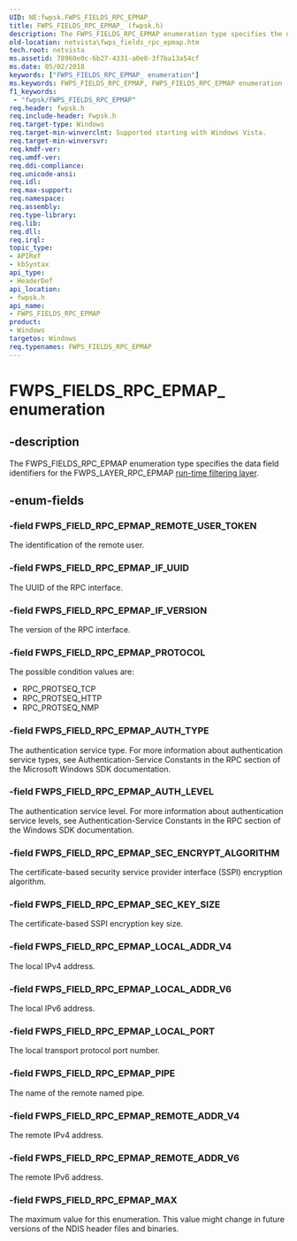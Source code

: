 ```yaml
---
UID: NE:fwpsk.FWPS_FIELDS_RPC_EPMAP_
title: FWPS_FIELDS_RPC_EPMAP_ (fwpsk.h)
description: The FWPS_FIELDS_RPC_EPMAP enumeration type specifies the data field identifiers for the FWPS_LAYER_RPC_EPMAP run-time filtering layer.
old-location: netvista\fwps_fields_rpc_epmap.htm
tech.root: netvista
ms.assetid: 78960e0c-6b27-4331-a0e0-3f7ba13a54cf
ms.date: 05/02/2018
keywords: ["FWPS_FIELDS_RPC_EPMAP_ enumeration"]
ms.keywords: FWPS_FIELDS_RPC_EPMAP, FWPS_FIELDS_RPC_EPMAP enumeration [Network Drivers Starting with Windows Vista], FWPS_FIELDS_RPC_EPMAP_, FWPS_FIELD_RPC_EPMAP_AUTH_LEVEL, FWPS_FIELD_RPC_EPMAP_AUTH_TYPE, FWPS_FIELD_RPC_EPMAP_IF_UUID, FWPS_FIELD_RPC_EPMAP_IF_VERSION, FWPS_FIELD_RPC_EPMAP_LOCAL_ADDR_V4, FWPS_FIELD_RPC_EPMAP_LOCAL_ADDR_V6, FWPS_FIELD_RPC_EPMAP_LOCAL_PORT, FWPS_FIELD_RPC_EPMAP_MAX, FWPS_FIELD_RPC_EPMAP_PIPE, FWPS_FIELD_RPC_EPMAP_PROTOCOL, FWPS_FIELD_RPC_EPMAP_REMOTE_ADDR_V4, FWPS_FIELD_RPC_EPMAP_REMOTE_ADDR_V6, FWPS_FIELD_RPC_EPMAP_REMOTE_USER_TOKEN, FWPS_FIELD_RPC_EPMAP_SEC_ENCRYPT_ALGORITHM, FWPS_FIELD_RPC_EPMAP_SEC_KEY_SIZE, fwpsk/FWPS_FIELDS_RPC_EPMAP, fwpsk/FWPS_FIELD_RPC_EPMAP_AUTH_LEVEL, fwpsk/FWPS_FIELD_RPC_EPMAP_AUTH_TYPE, fwpsk/FWPS_FIELD_RPC_EPMAP_IF_UUID, fwpsk/FWPS_FIELD_RPC_EPMAP_IF_VERSION, fwpsk/FWPS_FIELD_RPC_EPMAP_LOCAL_ADDR_V4, fwpsk/FWPS_FIELD_RPC_EPMAP_LOCAL_ADDR_V6, fwpsk/FWPS_FIELD_RPC_EPMAP_LOCAL_PORT, fwpsk/FWPS_FIELD_RPC_EPMAP_MAX, fwpsk/FWPS_FIELD_RPC_EPMAP_PIPE, fwpsk/FWPS_FIELD_RPC_EPMAP_PROTOCOL, fwpsk/FWPS_FIELD_RPC_EPMAP_REMOTE_ADDR_V4, fwpsk/FWPS_FIELD_RPC_EPMAP_REMOTE_ADDR_V6, fwpsk/FWPS_FIELD_RPC_EPMAP_REMOTE_USER_TOKEN, fwpsk/FWPS_FIELD_RPC_EPMAP_SEC_ENCRYPT_ALGORITHM, fwpsk/FWPS_FIELD_RPC_EPMAP_SEC_KEY_SIZE, netvista.fwps_fields_rpc_epmap, wfp_ref_5_const_3_data_fields_64131f70-58be-4569-913f-fc651c8bab8f.xml
f1_keywords:
 - "fwpsk/FWPS_FIELDS_RPC_EPMAP"
req.header: fwpsk.h
req.include-header: Fwpsk.h
req.target-type: Windows
req.target-min-winverclnt: Supported starting with Windows Vista.
req.target-min-winversvr: 
req.kmdf-ver: 
req.umdf-ver: 
req.ddi-compliance: 
req.unicode-ansi: 
req.idl: 
req.max-support: 
req.namespace: 
req.assembly: 
req.type-library: 
req.lib: 
req.dll: 
req.irql: 
topic_type:
- APIRef
- kbSyntax
api_type:
- HeaderDef
api_location:
- fwpsk.h
api_name:
- FWPS_FIELDS_RPC_EPMAP
product:
- Windows
targetos: Windows
req.typenames: FWPS_FIELDS_RPC_EPMAP
---
```


# FWPS_FIELDS_RPC_EPMAP_ enumeration


## -description


The FWPS_FIELDS_RPC_EPMAP enumeration type specifies the data field identifiers for the
  FWPS_LAYER_RPC_EPMAP 
  <a href="https://docs.microsoft.com/windows/desktop/FWP/management-filtering-layer-identifiers-">run-time filtering layer</a>.


## -enum-fields




### -field FWPS_FIELD_RPC_EPMAP_REMOTE_USER_TOKEN

The identification of the remote user.


### -field FWPS_FIELD_RPC_EPMAP_IF_UUID

The UUID of the RPC interface.


### -field FWPS_FIELD_RPC_EPMAP_IF_VERSION

The version of the RPC interface.


### -field FWPS_FIELD_RPC_EPMAP_PROTOCOL

The possible condition values are:

<ul><li>RPC_PROTSEQ_TCP</li><li>RPC_PROTSEQ_HTTP</li><li>RPC_PROTSEQ_NMP</li></ul>


### -field FWPS_FIELD_RPC_EPMAP_AUTH_TYPE

The authentication service type. For more information about authentication service types, see
     Authentication-Service Constants in the RPC section of the Microsoft Windows SDK documentation.


### -field FWPS_FIELD_RPC_EPMAP_AUTH_LEVEL

The authentication service level. For more information about authentication service levels, see
     Authentication-Service Constants in the RPC section of the Windows SDK documentation.


### -field FWPS_FIELD_RPC_EPMAP_SEC_ENCRYPT_ALGORITHM

The certificate-based security service provider interface (SSPI) encryption algorithm.


### -field FWPS_FIELD_RPC_EPMAP_SEC_KEY_SIZE

The certificate-based SSPI encryption key size.


### -field FWPS_FIELD_RPC_EPMAP_LOCAL_ADDR_V4

The local IPv4 address.


### -field FWPS_FIELD_RPC_EPMAP_LOCAL_ADDR_V6

The local IPv6 address.


### -field FWPS_FIELD_RPC_EPMAP_LOCAL_PORT

The local transport protocol port number.


### -field FWPS_FIELD_RPC_EPMAP_PIPE

The name of the remote named pipe.


### -field FWPS_FIELD_RPC_EPMAP_REMOTE_ADDR_V4

The remote IPv4 address.


### -field FWPS_FIELD_RPC_EPMAP_REMOTE_ADDR_V6

The remote IPv6 address.


### -field FWPS_FIELD_RPC_EPMAP_MAX

The maximum value for this enumeration. This value might change in future versions of the NDIS
     header files and binaries.


